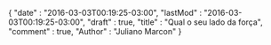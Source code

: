 {
  "date" : "2016-03-03T00:19:25-03:00",
  "lastMod" : "2016-03-03T00:19:25-03:00",
  "draft" : true,
  "title" : "Qual o seu lado da força",
  "comment" : true,
  "Author" : "Juliano Marcon"
}
